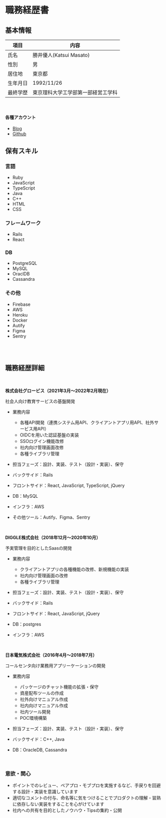 # 職務経歴書


## 基本情報

|  項目  |  内容  |
| ---- | ---- |
|  氏名  |  勝井優人(Katsui Masato) |
|  性別  |  男 |
|  居住地  |  東京都 |
|  生年月日  |  1992/11/26  |
|  最終学歴  |  東京理科大学工学部第一部経営工学科  |

<br>

#### 各種アカウント

- [Blog](https://www.fujjimalab.com/)
- [Github](https://github.com/fujjima)


## 保有スキル

### 言語

- Ruby
- JavaScript
- TypeScript
- Java
- C++
- HTML
- CSS

### フレームワーク

- Rails
- React

### DB

- PostgreSQL
- MySQL
- OraclDB
- Cassandra

### その他

- Firebase
- AWS
- Heroku
- Docker
- Autify
- Figma
- Sentry


<br>
<br>

## 職務経歴詳細


<br>

**株式会社グロービス（2021年3月〜2022年2月現在）**

社会人向け教育サービスの基盤開発

- 業務内容
  - 各種API開発（連携システム用API、クライアントアプリ用API、社外サービス用API）
  - OIDCを用いた認証基盤の実装
  - SSOログイン機能改修
  - 社内向け管理画面改修
  - 各種ライブラリ管理

- 担当フェーズ：設計、実装、テスト（設計・実装）、保守
- バックサイド：Rails
- フロントサイド：React, JavaScript, TypeScript, jQuery
- DB：MySQL
- インフラ：AWS
- その他ツール：Autify、Figma、Sentry


<br>

**DIGGLE株式会社（2018年12月〜2020年10月）**

予実管理を目的としたSaasの開発

- 業務内容
  - クライアントアプリの各種機能の改修、新規機能の実装
  - 社内向け管理画面の改修
  - 各種ライブラリ管理

- 担当フェーズ：設計、実装、テスト（設計・実装）、保守
- バックサイド：Rails
- フロントサイド：React, JavaScript, jQuery
- DB：postgres
- インフラ：AWS


<br>

**日本電気株式会社（2016年4月〜2018年7月）**

コールセンタ向け業務用アプリーケーションの開発

- 業務内容
  - パッケージのチャット機能の拡張・保守
  - 資産配布ツールの作成
  - 社外向けマニュアル作成
  - 社内向けマニュアル作成
  - 社内ツール開発
  - POC環境構築

- 担当フェーズ：設計、実装、テスト（設計・実装）、保守
- バックサイド：C++, Java
- DB：OracleDB, Cassandra


<br>

### 意欲・関心

- ポイントでのレビュー、ペアプロ・モブプロを実施するなど、手戻りを回避する設計・実装を意識しています
- 適切なコメントの付与、命名等に気をつけることでプロダクトの理解・習熟に依存しない実装をすることを心がけています
- 社内への共有を目的としたノウハウ・Tipsの集約・公開